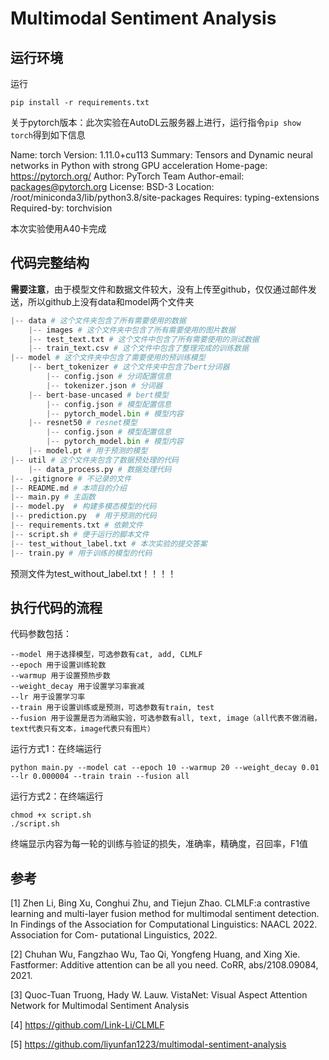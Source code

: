 # Multimodal Sentiment Analysis

## 运行环境

运行
```
pip install -r requirements.txt
```

关于pytorch版本：此次实验在AutoDL云服务器上进行，运行指令`pip show torch`得到如下信息

Name: torch
Version: 1.11.0+cu113
Summary: Tensors and Dynamic neural networks in Python with strong GPU acceleration
Home-page: https://pytorch.org/
Author: PyTorch Team
Author-email: packages@pytorch.org
License: BSD-3
Location: /root/miniconda3/lib/python3.8/site-packages
Requires: typing-extensions
Required-by: torchvision

本次实验使用A40卡完成

## 代码完整结构

**需要注意**，由于模型文件和数据文件较大，没有上传至github，仅仅通过邮件发送，所以github上没有data和model两个文件夹

```python
|-- data # 这个文件夹包含了所有需要使用的数据
    |-- images # 这个文件夹中包含了所有需要使用的图片数据
    |-- test_text.txt # 这个文件中包含了所有需要使用的测试数据
    |-- train_text.csv # 这个文件中包含了整理完成的训练数据
|-- model # 这个文件夹中包含了需要使用的预训练模型
    |-- bert_tokenizer # 这个文件夹中包含了bert分词器
        |-- config.json # 分词配置信息
        |-- tokenizer.json # 分词器
    |-- bert-base-uncased # bert模型
        |-- config.json # 模型配置信息
        |-- pytorch_model.bin # 模型内容
    |-- resnet50 # resnet模型
        |-- config.json # 模型配置信息
        |-- pytorch_model.bin # 模型内容
    |-- model.pt # 用于预测的模型
|-- util # 这个文件夹包含了数据预处理的代码
    |-- data_process.py # 数据处理代码
|-- .gitignore # 不记录的文件
|-- README.md # 本项目的介绍
|-- main.py # 主函数
|-- model.py  # 构建多模态模型的代码
|-- prediction.py  # 用于预测的代码
|-- requirements.txt # 依赖文件
|-- script.sh # 便于运行的脚本文件
|-- test_without_label.txt # 本次实验的提交答案
|-- train.py # 用于训练的模型的代码
```

预测文件为test_without_label.txt！！！！

## 执行代码的流程

代码参数包括：
```
--model 用于选择模型，可选参数有cat, add, CLMLF
--epoch 用于设置训练轮数
--warmup 用于设置预热步数 
--weight_decay 用于设置学习率衰减
--lr 用于设置学习率
--train 用于设置训练或是预测，可选参数有train, test
--fusion 用于设置是否为消融实验，可选参数有all, text, image（all代表不做消融，text代表只有文本，image代表只有图片）
```

运行方式1：在终端运行
```
python main.py --model cat --epoch 10 --warmup 20 --weight_decay 0.01 --lr 0.000004 --train train --fusion all
```

运行方式2：在终端运行
```
chmod +x script.sh
./script.sh
```

终端显示内容为每一轮的训练与验证的损失，准确率，精确度，召回率，F1值

## 参考

[1]  Zhen Li, Bing Xu, Conghui Zhu, and Tiejun Zhao. CLMLF:a contrastive learning and multi-layer fusion method for multimodal sentiment detection. In Findings of the Association for Computational Linguistics: NAACL 2022. Association for Com- putational Linguistics, 2022.

[2] Chuhan Wu, Fangzhao Wu, Tao Qi, Yongfeng Huang, and Xing Xie. Fastformer: Additive attention can be all you need. CoRR, abs/2108.09084, 2021.

[3] Quoc-Tuan Truong, Hady W. Lauw. VistaNet: Visual Aspect Attention Network for Multimodal Sentiment Analysis

[4] https://github.com/Link-Li/CLMLF

[5] https://github.com/liyunfan1223/multimodal-sentiment-analysis

